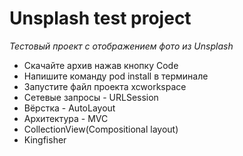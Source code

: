 
# Unsplash test project
*Тестовый проект с отображением фото из Unsplash*

- Скачайте архив нажав кнопку Code
- Напишите команду pod install в терминале
- Запустите файл проекта xcworkspace
- Сетевые запросы - URLSession
- Вёрстка - AutoLayout
- Архитектура - MVC
- CollectionView(Compositional layout)
- Kingfisher
